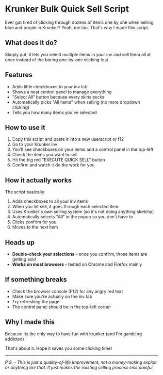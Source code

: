# Krunker Bulk Quick Sell Script

Ever got tired of clicking through dozens of items one by one when selling blue and purple in Krunker? Yeah, me too. That's why I made this script.

## What does it do?

Simply put, it lets you select multiple items in your inv and sell them all at once instead of the boring one-by-one clicking fest.

## Features

- Adds little checkboxes to your inv tab
- Shows a neat control panel to manage everything
- "Select All" button because every skins sucks
- Automatically picks "All items" when selling (no more dropdown clicking)
- Tells you how many items you've selected

## How to use it

1. Copy this script and paste it into a new userscript or f12
2. Go to your Krunker inv 
3. You'll see checkboxes on your items and a control panel in the top-left
4. Check the items you want to sell
5. Hit the big red "EXECUTE QUICK SELL" button
6. Confirm and watch it do the work for you

## How it actually works

The script basically:
1. Adds checkboxes to all your inv items
2. When you hit sell, it goes through each selected item
3. Uses Krunker's own selling system (so it's not doing anything sketchy)
4. Automatically selects "All" in the popup so you don't have to
5. Clicks confirm for you
6. Moves to the next item


## Heads up

- **Double-check your selections** - once you confirm, those items are getting sold
- **Works on most browsers** - tested on Chrome and Firefox mainly

## If something breaks

- Check the browser console (F12) for any angry red text
- Make sure you're actually on the inv tab
- Try refreshing the page
- The control panel should be in the top-left corner

## Why I made this

Because its the only way to have fun with krunker (and I'm gambling addicted)

That's about it. Hope it saves you some clicking time!

---

*P.S. - This is just a quality-of-life improvement, not a money-making exploit or anything like that. It just makes the existing selling process less painful.*
